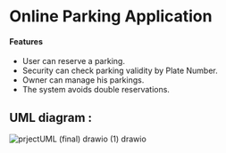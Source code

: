 

# Online Parking Application 

#### Features  
-  User can reserve a parking.
- Security can check parking validity by Plate Number.
- Owner can manage his parkings.
- The system avoids double reservations. 


## UML diagram : 
![prjectUML (final) drawio (1) drawio](https://user-images.githubusercontent.com/47796658/173203646-02baeb6e-cbe7-46be-bbe7-83693df9a715.png)
